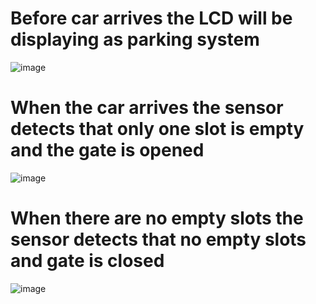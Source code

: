 # Before car arrives the LCD will be displaying as parking system

![image](https://user-images.githubusercontent.com/46986941/157209799-98ce6946-449b-42c5-9836-26c74058fe00.png)

# When the car arrives the sensor detects that only one slot is empty and the gate is opened

![image](https://user-images.githubusercontent.com/46986941/157210939-62d814b1-3544-4d80-b12f-2e39ab0eceb2.png)


# When there are no empty slots the sensor detects that no empty slots and gate is closed 

![image](https://user-images.githubusercontent.com/46986941/157209210-c945fe0e-45e2-4117-959b-c9a9a8d09978.png)

